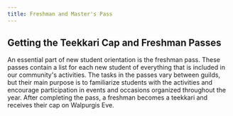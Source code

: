 ```yaml
---
title: Freshman and Master's Pass
---
```

## Getting the Teekkari Cap and Freshman Passes

An essential part of new student orientation is the freshman pass. These passes contain a list for each new student of everything that is included in our community's activities. The tasks in the passes vary between guilds, but their main purpose is to familiarize students with the activities and encourage participation in events and occasions organized throughout the year. After completing the pass, a freshman becomes a teekkari and receives their cap on Walpurgis Eve.
